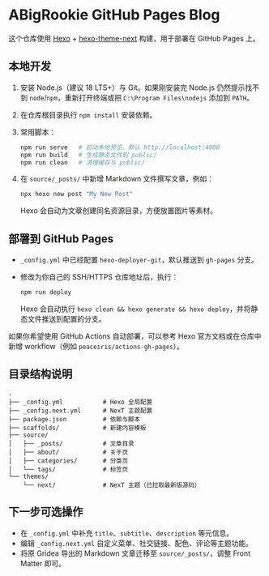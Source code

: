 ﻿# ABigRookie GitHub Pages Blog

这个仓库使用 [Hexo](https://hexo.io/) + [hexo-theme-next](https://github.com/next-theme/hexo-theme-next) 构建，用于部署在 GitHub Pages 上。

## 本地开发

1. 安装 Node.js（建议 18 LTS+）与 Git。如果刚安装完 Node.js 仍然提示找不到 `node`/`npm`，重新打开终端或把 `C:\Program Files\nodejs` 添加到 `PATH`。
2. 在仓库根目录执行 `npm install` 安装依赖。
3. 常用脚本：

   ```bash
   npm run serve   # 启动本地预览，默认 http://localhost:4000
   npm run build   # 生成静态文件到 public/
   npm run clean   # 清理缓存与 public/
   ```

4. 在 `source/_posts/` 中新增 Markdown 文件撰写文章，例如：

   ```bash
   npx hexo new post "My New Post"
   ```

   Hexo 会自动为文章创建同名资源目录，方便放置图片等素材。

## 部署到 GitHub Pages

- `_config.yml` 中已经配置 `hexo-deployer-git`，默认推送到 `gh-pages` 分支。
- 修改为你自己的 SSH/HTTPS 仓库地址后，执行：

  ```bash
  npm run deploy
  ```

  Hexo 会自动执行 `hexo clean && hexo generate && hexo deploy`，并将静态文件推送到配置的分支。

如果你希望使用 GitHub Actions 自动部署，可以参考 Hexo 官方文档或在仓库中新增 workflow（例如 `peaceiris/actions-gh-pages`）。

## 目录结构说明

```
.
├── _config.yml           # Hexo 全局配置
├── _config.next.yml      # NexT 主题配置
├── package.json          # 依赖与脚本
├── scaffolds/            # 新建内容模板
├── source/
│   ├── _posts/           # 文章目录
│   ├── about/            # 关于页
│   ├── categories/       # 分类页
│   └── tags/             # 标签页
└── themes/
    └── next/             # NexT 主题（已拉取最新版源码）
```

## 下一步可选操作

- 在 `_config.yml` 中补充 `title`、`subtitle`、`description` 等元信息。
- 编辑 `_config.next.yml` 自定义菜单、社交链接、配色、评论等主题功能。
- 将原 Gridea 导出的 Markdown 文章迁移至 `source/_posts/`，调整 Front Matter 即可。
